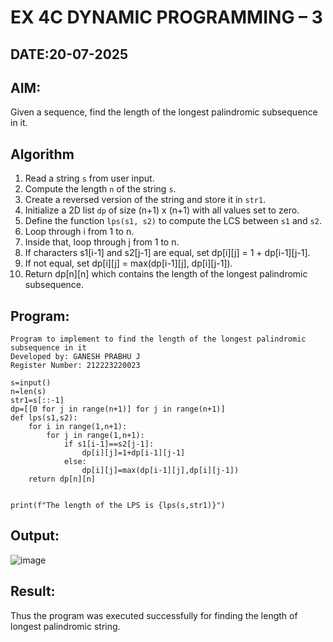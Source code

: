 # EX 4C DYNAMIC PROGRAMMING – 3
## DATE:20-07-2025
## AIM:
Given a sequence, find the length of the longest palindromic subsequence in it.


## Algorithm

1. Read a string `s` from user input.
2. Compute the length `n` of the string `s`.
3. Create a reversed version of the string and store it in `str1`.
4. Initialize a 2D list `dp` of size (n+1) x (n+1) with all values set to zero.
5. Define the function `lps(s1, s2)` to compute the LCS between `s1` and `s2`.
6. Loop through i from 1 to n.
7. Inside that, loop through j from 1 to n.
8. If characters s1\[i-1] and s2\[j-1] are equal, set dp\[i]\[j] = 1 + dp\[i-1]\[j-1].
9. If not equal, set dp\[i]\[j] = max(dp\[i-1]\[j], dp\[i]\[j-1]).
10. Return dp\[n]\[n] which contains the length of the longest palindromic subsequence.

## Program:
```
Program to implement to find the length of the longest palindromic subsequence in it
Developed by: GANESH PRABHU J
Register Number: 212223220023
```
```PY
s=input()
n=len(s)
str1=s[::-1]
dp=[[0 for j in range(n+1)] for j in range(n+1)]
def lps(s1,s2):
    for i in range(1,n+1):
        for j in range(1,n+1):
            if s1[i-1]==s2[j-1]:
                dp[i][j]=1+dp[i-1][j-1]
            else:
                dp[i][j]=max(dp[i-1][j],dp[i][j-1])
    return dp[n][n]


print(f"The length of the LPS is {lps(s,str1)}")
```
## Output:

![image](https://github.com/user-attachments/assets/05ce9d50-6334-4cec-b9cb-46ab0fde081b)


## Result:
Thus the program was executed successfully for finding the length of longest palindromic string.
